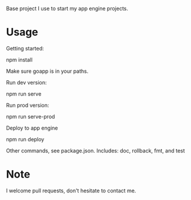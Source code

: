 Base project I use to start my app engine projects.

Usage
=====
Getting started:

 npm install

Make sure goapp is in your paths.

Run dev version:

 npm run serve

Run prod version:

 npm run serve-prod

Deploy to app engine

 npm run deploy

Other commands, see package.json. Includes: doc, rollback, fmt, and test

Note
=====

I welcome pull requests, don't hesitate to contact me.